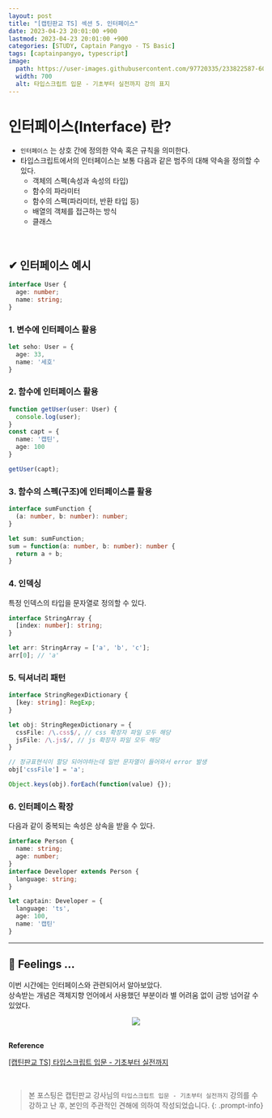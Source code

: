 ```yaml
---
layout: post
title: "[캡틴판교 TS] 섹션 5. 인터페이스"
date: 2023-04-23 20:01:00 +900
lastmod: 2023-04-23 20:01:00 +900
categories: [STUDY, Captain Pangyo - TS Basic]
tags: [captainpangyo, typescript]
image: 
  path: https://user-images.githubusercontent.com/97720335/233822587-60d294e1-867c-4cc0-b352-26899b803685.png
  width: 700
  alt: 타입스크립트 입문 - 기초부터 실전까지 강의 표지
---
```


# 인터페이스(Interface) 란?
- `인터페이스` 는 상호 간에 정의한 약속 혹은 규칙을 의미한다.
- 타입스크립트에서의 인터페이스는 보통 다음과 같은 범주의 대해 약속을 정의할 수 있다.
  - 객체의 스펙(속성과 속성의 타입)
  - 함수의 파라미터
  - 함수의 스펙(파라미터, 반환 타입 등)
  - 배열의 객체를 접근하는 방식
  - 클래스

<br>

## ✔︎ 인터페이스 예시
```ts
interface User {
  age: number;
  name: string;
}
```

### 1. 변수에 인터페이스 활용

```ts
let seho: User = {
  age: 33,
  name: '세호'
}
```

### 2. 함수에 인터페이스 활용

```ts
function getUser(user: User) {
  console.log(user);
}
const capt = {
  name: '캡틴',
  age: 100
}

getUser(capt);
```

### 3. 함수의 스펙(구조)에 인터페이스를 활용

```ts
interface sumFunction {
  (a: number, b: number): number;
}

let sum: sumFunction;
sum = function(a: number, b: number): number {
  return a + b;
}
```

### 4. 인덱싱

특정 인덱스의 타입을 문자열로 정의할 수 있다.

```ts
interface StringArray {
  [index: number]: string;
}

let arr: StringArray = ['a', 'b', 'c'];
arr[0]; // 'a'
```

### 5. 딕셔너리 패턴

```ts
interface StringRegexDictionary {
  [key: string]: RegExp;
}

let obj: StringRegexDictionary = {
  cssFile: /\.css$/, // css 확장자 파일 모두 해당
  jsFile: /\.js$/, // js 확장자 파일 모두 해당
}

// 정규표현식이 할당 되어야하는데 일반 문자열이 들어와서 error 발생  
obj['cssFile'] = 'a'; 

Object.keys(obj).forEach(function(value) {});
```

### 6. 인터페이스 확장
다음과 같이 중복되는 속성은 상속을 받을 수 있다.

```ts
interface Person {
  name: string;
  age: number;
}
interface Developer extends Person {
  language: string;
}

let captain: Developer = {
  language: 'ts',
  age: 100,
  name: '캡틴'
}
```

---

## 🧸 Feelings ...
이번 시간에는 인터페이스와 관련되어서 알아보았다. <br>
상속받는 개념은 객체지향 언어에서 사용했던 부분이라 별 어려움 없이 금방 넘어갈 수 있었다.

<div align="center"><img src="https://user-images.githubusercontent.com/97720335/233843331-f4a18165-a20f-4f05-afb5-05ca66cb0b2b.png"></div>

<br>

**Reference**

[[캡틴판교 TS] 타입스크립트 입문 - 기초부터 실전까지](https://www.inflearn.com/course/%ED%83%80%EC%9E%85%EC%8A%A4%ED%81%AC%EB%A6%BD%ED%8A%B8-%EC%9E%85%EB%AC%B8)

<br>

> 본 포스팅은 캡틴판교 강사님의 `타입스크립트 입문 - 기초부터 실전까지` 강의를 수강하고 난 후, 본인의 주관적인 견해에 의하여 작성되었습니다.
{: .prompt-info}